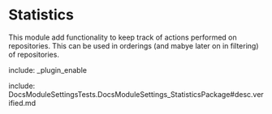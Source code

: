 # Statistics

This module add functionality to keep track of actions performed on repositories. This can be used in orderings (and mabye later on in filtering) of repositories.

include: _plugin_enable

include: DocsModuleSettingsTests.DocsModuleSettings_StatisticsPackage#desc.verified.md

